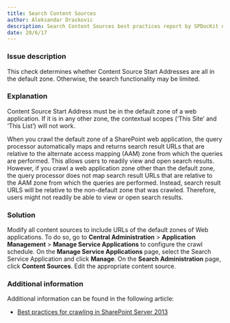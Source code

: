 ```yaml
---
title: Search Content Sources
author: Aleksandar Draskovic
description: Search Content Sources best practices report by SPDocKit determines whether Content Source Start Addresses are all in the default zone.
date: 20/6/17
---
```

### Issue description

This check determines whether Content Source Start Addresses are all in the default zone. Otherwise, the search functionality may be limited.

### Explanation

Content Source Start Address must be in the default zone of a web application. If it is in any other zone, the contextual scopes (‘This Site’ and ‘This List’) will not work.

When you crawl the default zone of a SharePoint web application, the query processor automatically maps and returns search result URLs that are relative to the alternate access mapping (AAM) zone from which the queries are performed. This allows users to readily view and open search results. However, if you crawl a web application zone other than the default zone, the query processor does not map search result URLs that are relative to the AAM zone from which the queries are performed. Instead, search result URLS will be relative to the non-default zone that was crawled. Therefore, users might not readily be able to view or open search results.

### Solution

Modify all content sources to include URLs of the default zones of Web applications. To do so, go to __Central Administration__ > __Application Management__ > __Manage Service Applications__ to configure the crawl schedule. On the __Manage Service Applications__ page, select the Search Service Application and click __Manage__. On the __Search Administration__ page, click __Content Sources__. Edit the appropriate content source.

### Additional information

Additional information can be found in the following article:

* [Best practices for crawling in SharePoint Server 2013](https://technet.microsoft.com/en-us/library/dn535606(v=office.15).aspx)
